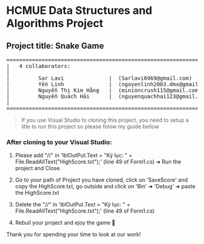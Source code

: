 # HCMUE Data Structures and Algorithms Project
## Project title: Snake Game

<pre>
========================================================================
|   4 collaborators:                                                   |
|                                                                      |
|         Sar Lavi              |  (Sarlavi6969@gmail.com)             |
|         Yến Linh              |  (ngoyenlinh2003.dmx@gmail.com)      |
|         Nguyễn Thị Kim Hằng   |  (minioncrush115@gmail.com)          |
|         Nguyễn Quách Hải      |  (nguyenquachhai123@gmail.com)       |
|                                                                      |
========================================================================
</pre>
>If you use Visual Studio to cloning this project, you need to setup a litle to run this project so please folow my guide bellow

### After cloning to your Visual Studio:
1. Please add "//" in 'lblOutPut.Text = "Kỷ lục: " + File.ReadAllText("HighScore.txt");' (line 49 of Form1.cs) ➜ Run the project and Close.

2. Go to your path of Project you have cloned, click on 'SaveScore' and copy the HighScore.txt, go outside and click on 'Bin' ➜ 'Debug' ➜ paste the HighScore.txt

3. Delete the "//"  in 'lblOutPut.Text = "Kỷ lục: " + File.ReadAllText("HighScore.txt");' (line 49 of Form1.cs)

4. Rebuil your project and ejoy the game 🏁

Thank you for spending your time to look at our work!

